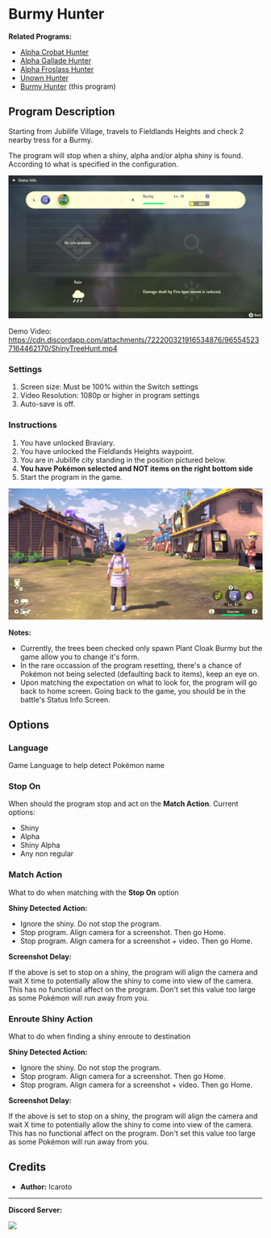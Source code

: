 # Burmy Hunter

**Related Programs:**
- [Alpha Crobat Hunter](AlphaCrobatHunter.md)
- [Alpha Gallade Hunter](AlphaGalladeHunter.md)
- [Alpha Froslass Hunter](AlphaFroslassHunter.md)
- [Unown Hunter](UnownHunter.md)
- [Burmy Hunter](BurmyHunter.md) (this program)

## Program Description

Starting from Jubilife Village, travels to Fieldlands Heights and check 2 nearby tress for a Burmy. 

The program will stop when a shiny, alpha and/or alpha shiny is found. According to what is specified in the configuration.

<img src="images/BurmyHunter-0.png">

Demo Video: https://cdn.discordapp.com/attachments/722200321916534876/965545237164462170/ShinyTreeHunt.mp4


### Settings

1. Screen size: Must be 100% within the Switch settings
2. Video Resolution: 1080p or higher in program settings
3. Auto-save is off.


### Instructions

1. You have unlocked Braviary.
2. You have unlocked the Fieldlands Heights waypoint.
3. You are in Jubilife city standing in the position pictured below.
4. **You have Pokémon selected and NOT items on the right bottom side**
5. Start the program in the game.

<img src="images/BurmyHunter-1.png">


**Notes:**

- Currently, the trees been checked only spawn Plant Cloak Burmy but the game allow you to change it's form.
- In the rare occassion of the program resetting, there's a chance of Pokémon not being selected (defaulting back to items), keep an eye on. 
- Upon matching the expectation on what to look for, the program will go back to home screen. Going back to the game, you should be in the battle's Status Info Screen.

## Options

### Language

Game Language to help detect Pokémon name

### Stop On

When should the program stop and act on the **Match Action**. Current options:
- Shiny
- Alpha
- Shiny Alpha
- Any non regular

### Match Action

What to do when matching with the **Stop On** option

**Shiny Detected Action:**
- Ignore the shiny. Do not stop the program.
- Stop program. Align camera for a screenshot. Then go Home.
- Stop program. Align camera for a screenshot + video. Then go Home.

**Screenshot Delay:**

If the above is set to stop on a shiny, the program will align the camera and wait X time to potentially allow the shiny to come into view of the camera.
This has no functional affect on the program. Don't set this value too large as some Pokémon will run away from you.


### Enroute Shiny Action

What to do when finding a shiny enroute to destination

**Shiny Detected Action:**
- Ignore the shiny. Do not stop the program.
- Stop program. Align camera for a screenshot. Then go Home.
- Stop program. Align camera for a screenshot + video. Then go Home.

**Screenshot Delay:**

If the above is set to stop on a shiny, the program will align the camera and wait X time to potentially allow the shiny to come into view of the camera.
This has no functional affect on the program. Don't set this value too large as some Pokémon will run away from you.



## Credits

- **Author:** Icaroto


<hr>

**Discord Server:** 

[<img src="https://canary.discordapp.com/api/guilds/695809740428673034/widget.png?style=banner2">](https://discord.gg/cQ4gWxN)
